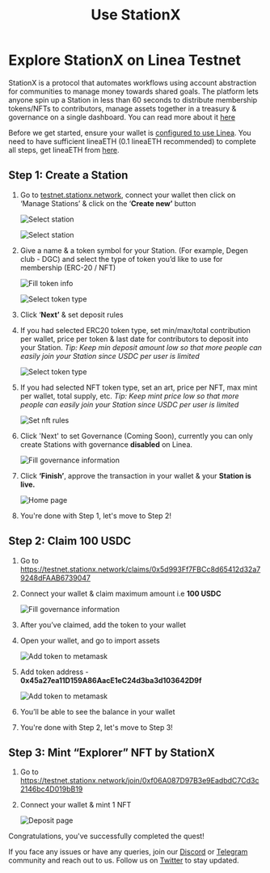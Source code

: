 ﻿---
title: Use StationX
---

# Explore StationX on Linea Testnet

StationX is a protocol that automates workflows using account abstraction for communities to manage money towards shared goals. The platform lets anyone spin up a Station in less than 60 seconds to distribute membership tokens/NFTs to contributors, manage assets together in a treasury & governance on a single dashboard. You can read more about it [here](https://stationx.network)

Before we get started, ensure your wallet is [configured to use Linea](https://docs.linea.build/use-linea-testnet/set-up-your-wallet). You need to have sufficient lineaETH (0.1 lineaETH recommended) to complete all steps, get lineaETH from [here](https://faucet.goerli.linea.build/).

## Step 1: Create a Station

1. Go to [testnet.stationx.network](https://testnet.stationx.network), connect your wallet then click on ‘Manage Stations’ & click on the ‘**Create new’** button

   ![Select station](/img/quests/stationx/manage_station.png)

   ![Select station](/img/quests/stationx/club_portfolio.png)

1. Give a name & a token symbol for your Station. (For example, Degen club - DGC) and select the type of token you’d like to use for membership (ERC-20 / NFT)

   ![Fill token info](/img/quests/stationx/station_info.png)

   ![Select token type](/img/quests/stationx/token_type_selector.png)

1. Click ‘**Next’** & set deposit rules
1. If you had selected ERC20 token type, set min/max/total contribution per wallet, price per token & last date for contributors to deposit into your Station. _Tip: Keep min deposit amount low so that more people can easily join your Station since USDC per user is limited_

   ![Select token type](/img/quests/stationx/token_section.png)

1. If you had selected NFT token type, set an art, price per NFT, max mint per wallet, total supply, etc. _Tip: Keep mint price low so that more people can easily join your Station since USDC per user is limited_

   ![Set nft rules](/img/quests/stationx/set_token_nft.png)

1. Click 'Next' to set Governance (Coming Soon), currently you can only create Stations with governance **disabled** on Linea.

   ![Fill governance information](/img/quests/stationx/governance.png)

1. Click **‘Finish’**, approve the transaction in your wallet & your **Station is live.**

   ![Home page](/img/quests/stationx/dashboard_home.png)

1. You're done with Step 1, let's move to Step 2!

## Step 2: Claim 100 USDC

1. Go to <https://testnet.stationx.network/claims/0x5d993Ff7FBCc8d65412d32a79248dFAAB6739047>
1. Connect your wallet & claim maximum amount i.e **100 USDC**

   ![Fill governance information](/img/quests/stationx/claim_screen.png)

1. After you’ve claimed, add the token to your wallet
1. Open your wallet, and go to import assets

   ![Add token to metamask](/img/quests/stationx/metamask.png)

1. Add token address - **0x45a27ea11D159A86AacE1eC24d3ba3d103642D9f**

   ![Add token to metamask](/img/quests/stationx/add_token_metamask.png)

1. You’ll be able to see the balance in your wallet

1. You're done with Step 2, let's move to Step 3!

## Step 3: Mint “Explorer” NFT by StationX

1. Go to <https://testnet.stationx.network/join/0xf06A087D97B3e9EadbdC7Cd3c2146bc4D019bB19>
1. Connect your wallet & mint 1 NFT

   ![Deposit page](/img/quests/stationx/deposit_nft.png)

Congratulations, you've successfully completed the quest!

If you face any issues or have any queries, join our [Discord](https://discord.gg/FP82PsvWdS) or [Telegram](https://t.me/stationxnetwork) community and reach out to us. Follow us on [Twitter](https://twitter.com/stationxnetwork) to stay updated.
